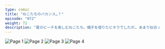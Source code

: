 ```yaml
---
type: comic
title: "ねこたちのバカンス…？"
episode: "072"
weight: 72
description: "夏のビーチを楽しむねこたち。帽子を借りたビオラでしたが… あまり似合っておらず、そんな姿に思わず笑みがこぼれたオレンジでした… 😊"
---
```


![Page 1](name-1.jpg)
![Page 2](name-2.jpg)
![Page 3](name-3.jpg)
![Page 4](name-4.jpg)
